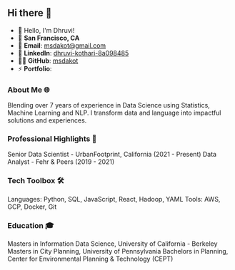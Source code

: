 ## Hi there 👋

<!--
**msdakot/msdakot** is a ✨ _special_ ✨ repository because its `README.md` (this file) appears on your GitHub profile.

Here are some ideas to get you started:

- 🔭 I’m currently working on ...
- 🌱 I’m currently learning ...
- 👯 I’m looking to collaborate on ...
- 🤔 I’m looking for help with ...
- 💬 Ask me about ...
- 📫 How to reach me: ...
- 😄 Pronouns: ...
- ⚡ Fun fact: ...
-->

- 👋 Hello, I'm Dhruvi!
- 📍 **San Francisco, CA**
- 📧 **Email**: [msdakot@gmail.com](mailto:contact@msdakot@gmail.com)
- 🔗 **LinkedIn**: [dhruvi-kothari-8a098485](https://www.linkedin.com/in/dhruvi-kothari-8a098485/)
- 👨‍💻 **GitHub**: [msdakot](https://github.com/msdakot)
- ⚡ **Portfolio**: 

### About Me 🌐

Blending over 7 years of experience in Data Science using Statistics, Machine Learning and NLP. I transform data and language into impactful solutions and experiences.

### Professional Highlights 🌟
Senior Data Scientist - UrbanFootprint, California (2021 - Present)
Data Analyst - Fehr & Peers (2019 - 2021)

### Tech Toolbox 🛠️
Languages: Python, SQL, JavaScript, React, Hadoop, YAML
Tools: AWS, GCP, Docker, Git

### Education 🎓
Masters in Information Data Science, University of California - Berkeley
Masters in City Planning, University of Pennsylvania
Bachelors in Planning, Center for Environmental Planning & Technology (CEPT)
